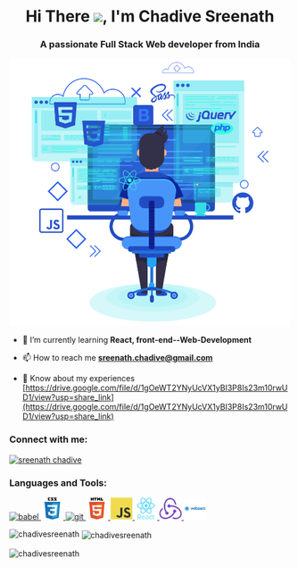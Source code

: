 <h1 align="center">Hi There <img src="https://raw.githubusercontent.com/MartinHeinz/MartinHeinz/master/wave.gif" width="10px">, I'm Chadive Sreenath</h1>
<h3 align="center">A passionate Full Stack Web developer from India</h3>

<div align="center" ><img src = "https://raw.githubusercontent.com/Renukote/Renukote/051cadb27789caa9a268427a07ad8d9e3b6c7cec/web-developer-img.svg" /></div>

- 🌱 I’m currently learning **React, front-end--Web-Development**

- 📫 How to reach me **sreenath.chadive@gmail.com**

- 📄 Know about my experiences [https://drive.google.com/file/d/1gOeWT2YNyUcVX1yBI3P8Is23m10rwUD1/view?usp=share_link](https://drive.google.com/file/d/1gOeWT2YNyUcVX1yBI3P8Is23m10rwUD1/view?usp=share_link)

<h3 align="left">Connect with me:</h3>
<p align="left">
<a href="https://linkedin.com/in/sreenath chadive" target="blank"><img align="center" src="https://raw.githubusercontent.com/rahuldkjain/github-profile-readme-generator/master/src/images/icons/Social/linked-in-alt.svg" alt="sreenath chadive" height="30" width="40" /></a>
</p>

<h3 align="left">Languages and Tools:</h3>
<p align="left"> <a href="https://babeljs.io/" target="_blank" rel="noreferrer"> <img src="https://www.vectorlogo.zone/logos/babeljs/babeljs-icon.svg" alt="babel" width="40" height="40"/> </a> <a href="https://www.w3schools.com/css/" target="_blank" rel="noreferrer"> <img src="https://raw.githubusercontent.com/devicons/devicon/master/icons/css3/css3-original-wordmark.svg" alt="css3" width="40" height="40"/> </a> <a href="https://git-scm.com/" target="_blank" rel="noreferrer"> <img src="https://www.vectorlogo.zone/logos/git-scm/git-scm-icon.svg" alt="git" width="40" height="40"/> </a> <a href="https://www.w3.org/html/" target="_blank" rel="noreferrer"> <img src="https://raw.githubusercontent.com/devicons/devicon/master/icons/html5/html5-original-wordmark.svg" alt="html5" width="40" height="40"/> </a> <a href="https://developer.mozilla.org/en-US/docs/Web/JavaScript" target="_blank" rel="noreferrer"> <img src="https://raw.githubusercontent.com/devicons/devicon/master/icons/javascript/javascript-original.svg" alt="javascript" width="40" height="40"/> </a> <a href="https://reactjs.org/" target="_blank" rel="noreferrer"> <img src="https://raw.githubusercontent.com/devicons/devicon/master/icons/react/react-original-wordmark.svg" alt="react" width="40" height="40"/> </a> <a href="https://redux.js.org" target="_blank" rel="noreferrer"> <img src="https://raw.githubusercontent.com/devicons/devicon/master/icons/redux/redux-original.svg" alt="redux" width="40" height="40"/> </a> <a href="https://webpack.js.org" target="_blank" rel="noreferrer"> <img src="https://raw.githubusercontent.com/devicons/devicon/d00d0969292a6569d45b06d3f350f463a0107b0d/icons/webpack/webpack-original-wordmark.svg" alt="webpack" width="40" height="40"/> </a> </p>

<p><img align="left" src="https://github-readme-stats.vercel.app/api/top-langs?username=chadivesreenath&show_icons=true&locale=en&layout=compact" alt="chadivesreenath" /></p>

<p>&nbsp;<img align="center" src="https://github-readme-stats.vercel.app/api?username=chadivesreenath&show_icons=true&locale=en" alt="chadivesreenath" /></p>

<p><img align="center" src="https://github-readme-streak-stats.herokuapp.com/?user=chadivesreenath&" alt="chadivesreenath" /></p>

